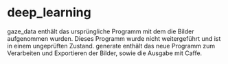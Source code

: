 # deep_learning

gaze_data enthält das ursprüngliche Programm mit dem die Bilder aufgenommen wurden. Dieses Programm wurde nicht weitergeführt und ist in einem ungeprüften Zustand.
generate enthält das neue Programm zum Verarbeiten und Exportieren der Bilder, sowie die Ausgabe mit Caffe.